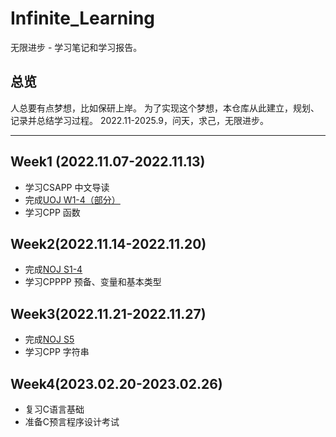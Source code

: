 # Infinite_Learning
无限进步 - 学习笔记和学习报告。

## 总览
人总要有点梦想，比如保研上岸。
为了实现这个梦想，本仓库从此建立，规划、记录并总结学习过程。
2022.11-2025.9，问天，求己，无限进步。
***
## Week1 (2022.11.07-2022.11.13)
+ 学习CSAPP 中文导读
+ 完成[UOJ W1-4（部分）](https://www.lozumi.com/category/UOJ/)
+ 学习CPP 函数
## Week2(2022.11.14-2022.11.20)
+ 完成[NOJ S1-4](https://www.lozumi.com/category/NOJ/)
+ 学习CPPPP 预备、变量和基本类型
## Week3(2022.11.21-2022.11.27)
+ 完成[NOJ S5](https://www.lozumi.com/category/NOJ/)
+ 学习CPP 字符串
## Week4(2023.02.20-2023.02.26)
- 复习C语言基础
- 准备C预言程序设计考试
